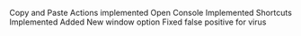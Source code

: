 Copy and Paste Actions implemented
Open Console Implemented
Shortcuts Implemented
Added New window option
Fixed false positive for virus